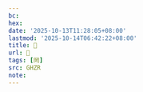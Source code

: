 ```yaml
---
bc:
hex:
date: '2025-10-13T11:28:05+08:00'
lastmod: '2025-10-14T06:42:22+08:00'
title: 󰛘
url: 󰛘
tags: [罔]
src: GHZR
note:
---
```

